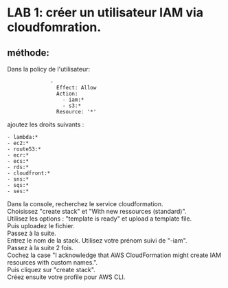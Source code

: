 # LAB 1: créer un utilisateur IAM via cloudfomration.

## méthode:

Dans la policy de l'utilisateur:  
```
              -
                Effect: Allow
                Action:
                  - iam:*
                  - s3:*
                Resource: '*'
```

ajoutez les droits suivants :
```
- lambda:*
- ec2:*
- route53:*
- ecr:*
- ecs:*
- rds:*
- cloudfront:*
- sns:*
- sqs:*
- ses:*
```
  
Dans la console, recherchez le service cloudformation.  
Choisissez "create stack" et "With new ressources (standard)".  
Utilisez les options : "template is ready" et upload a template file.  
Puis uploadez le fichier.  
Passez à la suite.  
Entrez le nom de la stack. Utilisez votre prénom suivi de "-iam".  
Passez à la suite 2 fois.  
Cochez la case "I acknowledge that AWS CloudFormation might create IAM resources with custom names.".  
Puis cliquez sur "create stack".  
Créez ensuite votre profile pour AWS CLI. 
